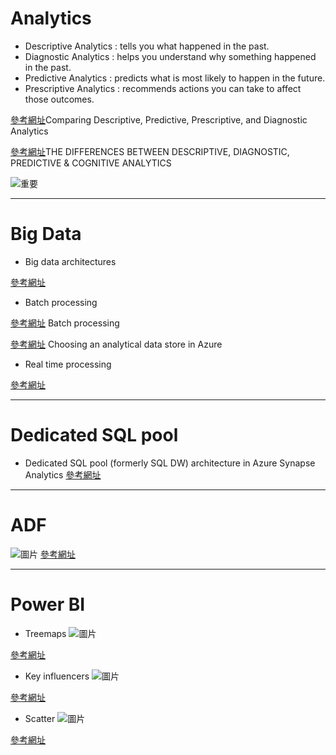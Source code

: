 # Analytics
* Descriptive Analytics : tells you what happened in the past.
* Diagnostic Analytics : helps you understand why something happened in the past.
* Predictive Analytics : predicts what is most likely to happen in the future.
* Prescriptive Analytics : recommends actions you can take to affect those outcomes.

[參考網址](https://www.logianalytics.com/predictive-analytics/comparing-descriptive-predictive-prescriptive-and-diagnostic-analytics/)Comparing Descriptive, Predictive, Prescriptive, and Diagnostic Analytics

[參考網址](https://demand-planning.com/2020/01/20/the-differences-between-descriptive-diagnostic-predictive-cognitive-analytics/)THE DIFFERENCES BETWEEN DESCRIPTIVE, DIAGNOSTIC, PREDICTIVE & COGNITIVE ANALYTICS

![重要](https://azurecomcdn.azureedge.net/mediahandler/acomblog/media/Default/blog/f4891908-9e54-49c1-b8f8-615e76f2920e.jpg)

------------------------

# Big Data

* Big data architectures 

[參考網址](https://docs.microsoft.com/en-us/azure/architecture/data-guide/big-data/?WT.mc_id=DP-MVP-5000099)
  
* Batch processing

[參考網址](https://docs.microsoft.com/en-us/azure/architecture/data-guide/big-data/batch-processing?WT.mc_id=DP-MVP-5000099) Batch processing

[參考網址](https://docs.microsoft.com/en-us/azure/architecture/data-guide/technology-choices/analytical-data-stores) Choosing an analytical data store in Azure

* Real time processing

[參考網址](https://docs.microsoft.com/en-us/azure/architecture/data-guide/big-data/real-time-processing?WT.mc_id=DP-MVP-5000099)

------------------------

# Dedicated SQL pool 

* Dedicated SQL pool (formerly SQL DW) architecture in Azure Synapse Analytics
[參考網址](https://docs.microsoft.com/en-us/azure/synapse-analytics/sql-data-warehouse/massively-parallel-processing-mpp-architecture?WT.mc_id=DP-MVP-5000099)

------------------------

# ADF
![圖片](https://docs.microsoft.com/en-us/azure/data-factory/media/concepts-pipelines-activities/relationship-between-dataset-pipeline-activity.png)
[參考網址](https://docs.microsoft.com/en-us/azure/data-factory/concepts-pipelines-activities)

------------------------

# Power BI

* Treemaps ![圖片](https://docs.microsoft.com/en-us/power-bi/visuals/media/power-bi-visualization-treemaps/treemaphoverdetail-new.png)

[參考網址](https://docs.microsoft.com/en-us/power-bi/visuals/power-bi-visualization-treemaps?WT.mc_id=DP-MVP-5000099) 

* Key influencers ![圖片](https://docs.microsoft.com/en-us/power-bi/visuals/media/power-bi-visualization-influencers/power-bi-ki-numbers-new.png)

[參考網址](https://docs.microsoft.com/en-us/power-bi/visuals/power-bi-visualization-influencers?WT.mc_id=DP-MVP-5000099) 

* Scatter ![圖片](https://docs.microsoft.com/en-us/power-bi/visuals/media/power-bi-visualization-scatter/power-bi-bubble-chart.png)

[參考網址](https://docs.microsoft.com/en-us/power-bi/visuals/power-bi-visualization-scatter?WT.mc_id=DP-MVP-5000099) 

